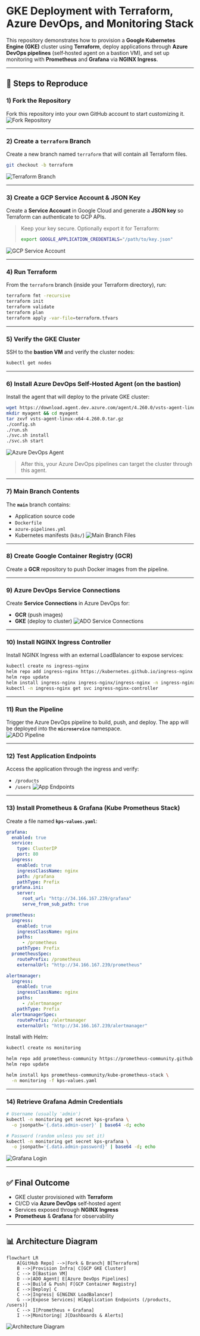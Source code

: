 # GKE Deployment with Terraform, Azure DevOps, and Monitoring Stack

This repository demonstrates how to provision a **Google Kubernetes Engine (GKE)** cluster using **Terraform**, deploy applications through **Azure DevOps pipelines** (self‑hosted agent on a bastion VM), and set up monitoring with **Prometheus** and **Grafana** via **NGINX Ingress**.

---

## 🚀 Steps to Reproduce

### 1) Fork the Repository
Fork this repository into your own GitHub account to start customizing it.  
![Fork Repository](images/fork.png)

---

### 2) Create a `terraform` Branch
Create a new branch named `terraform` that will contain all Terraform files.

```bash
git checkout -b terraform
```
![Terraform Branch](images/terraform-branch.png)

---

### 3) Create a GCP Service Account & JSON Key
Create a **Service Account** in Google Cloud and generate a **JSON key** so Terraform can authenticate to GCP APIs.  
> Keep your key secure. Optionally export it for Terraform:
> ```bash
> export GOOGLE_APPLICATION_CREDENTIALS="/path/to/key.json"
> ```
![GCP Service Account](images/gcp-service-account.png)

---

### 4) Run Terraform
From the `terraform` branch (inside your Terraform directory), run:

```bash
terraform fmt -recursive
terraform init
terraform validate
terraform plan
terraform apply -var-file=terraform.tfvars
```

---

### 5) Verify the GKE Cluster
SSH to the **bastion VM** and verify the cluster nodes:

```bash
kubectl get nodes
```
---

### 6) Install Azure DevOps Self‑Hosted Agent (on the bastion)
Install the agent that will deploy to the private GKE cluster:

```bash
wget https://download.agent.dev.azure.com/agent/4.260.0/vsts-agent-linux-x64-4.260.0.tar.gz
mkdir myagent && cd myagent
tar zxvf vsts-agent-linux-x64-4.260.0.tar.gz
./config.sh
./run.sh
./svc.sh install
./svc.sh start
```
![Azure DevOps Agent](images/ado-agent.png)

> After this, your Azure DevOps pipelines can target the cluster through this agent.

---

### 7) Main Branch Contents
The **`main`** branch contains:
- Application source code
- `Dockerfile`
- `azure-pipelines.yml`
- Kubernetes manifests (`k8s/`)
![Main Branch Files](images/main-branch.png)

---

### 8) Create Google Container Registry (GCR)
Create a **GCR** repository to push Docker images from the pipeline.  

---

### 9) Azure DevOps Service Connections
Create **Service Connections** in Azure DevOps for:
- **GCR** (push images)
- **GKE** (deploy to cluster)
![ADO Service Connections](images/ado-service-connections.png)

---

### 10) Install NGINX Ingress Controller
Install NGINX Ingress with an external LoadBalancer to expose services:

```bash
kubectl create ns ingress-nginx
helm repo add ingress-nginx https://kubernetes.github.io/ingress-nginx
helm repo update
helm install ingress-nginx ingress-nginx/ingress-nginx -n ingress-nginx
kubectl -n ingress-nginx get svc ingress-nginx-controller
```

---

### 11) Run the Pipeline
Trigger the Azure DevOps pipeline to build, push, and deploy. The app will be deployed into the **`microservice`** namespace.  
![ADO Pipeline](images/ado-pipeline.png)

---

### 12) Test Application Endpoints
Access the application through the ingress and verify:
- `/products`
- `/users`
![App Endpoints](images/app-endpoints.png)

---

### 13) Install Prometheus & Grafana (Kube Prometheus Stack)

Create a file named **`kps-values.yaml`**:

```yaml
grafana:
  enabled: true
  service:
    type: ClusterIP
    port: 80
  ingress:
    enabled: true
    ingressClassName: nginx
    path: /grafana
    pathType: Prefix
  grafana.ini:
    server:
      root_url: "http://34.166.167.239/grafana"
      serve_from_sub_path: true

prometheus:
  ingress:
    enabled: true
    ingressClassName: nginx
    paths:
      - /prometheus
    pathType: Prefix
  prometheusSpec:
    routePrefix: /prometheus
    externalUrl: "http://34.166.167.239/prometheus"

alertmanager:
  ingress:
    enabled: true
    ingressClassName: nginx
    paths:
      - /alertmanager
    pathType: Prefix
  alertmanagerSpec:
    routePrefix: /alertmanager
    externalUrl: "http://34.166.167.239/alertmanager"
```

Install with Helm:

```bash
kubectl create ns monitoring

helm repo add prometheus-community https://prometheus-community.github.io/helm-charts
helm repo update

helm install kps prometheus-community/kube-prometheus-stack \
  -n monitoring -f kps-values.yaml
```

---

### 14) Retrieve Grafana Admin Credentials

```bash
# Username (usually 'admin')
kubectl -n monitoring get secret kps-grafana \
  -o jsonpath='{.data.admin-user}' | base64 -d; echo

# Password (random unless you set it)
kubectl -n monitoring get secret kps-grafana \
  -o jsonpath='{.data.admin-password}' | base64 -d; echo
```
![Grafana Login](images/grafana-login.png)

---

## ✅ Final Outcome
- GKE cluster provisioned with **Terraform**
- CI/CD via **Azure DevOps** self‑hosted agent
- Services exposed through **NGINX Ingress**
- **Prometheus** & **Grafana** for observability

---

## 📊 Architecture Diagram

```mermaid
flowchart LR
    A[GitHub Repo] -->|Fork & Branch| B[Terraform]
    B -->|Provision Infra| C[GCP GKE Cluster]
    C --> D[Bastion VM]
    D -->|ADO Agent| E[Azure DevOps Pipelines]
    E -->|Build & Push| F[GCP Container Registry]
    E -->|Deploy| C
    C -->|Ingress| G[NGINX LoadBalancer]
    G -->|Expose Services| H[Application Endpoints (/products, /users)]
    C --> I[Prometheus + Grafana]
    I -->|Monitoring| J[Dashboards & Alerts]
```

![Architecture Diagram](images/architecture.png)


